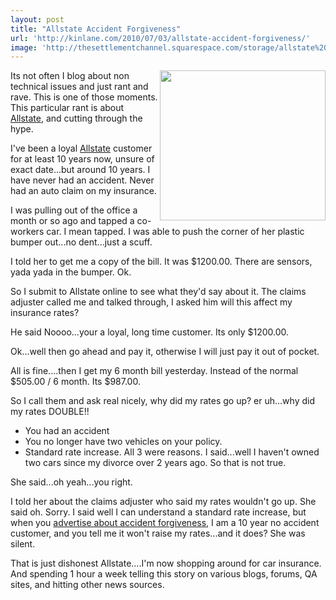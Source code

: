```yaml
---
layout: post
title: "Allstate Accident Forgiveness"
url: 'http://kinlane.com/2010/07/03/allstate-accident-forgiveness/'
image: 'http://thesettlementchannel.squarespace.com/storage/allstate%20logo.jpeg'
---
```


<img class="alignnone c1" title="Allstate Auto Insurance" src="http://thesettlementchannel.squarespace.com/storage/allstate%20logo.jpeg" alt="" width="265" height="240" align="right" />Its not often I blog about non technical issues and just rant and rave. This is one of those moments. This particular rant is about [Allstate][1], and cutting through the hype.

I've been a loyal [Allstate][1] customer for at least 10 years now, unsure of exact date...but around 10 years. I have never had an accident. Never had an auto claim on my insurance.

I was pulling out of the office a month or so ago and tapped a co-workers car. I mean tapped. I was able to push the corner of her plastic bumper out...no dent...just a scuff.

I told her to get me a copy of the bill. It was $1200.00. There are sensors, yada yada in the bumper. Ok.

So I submit to Allstate online to see what they'd say about it. The claims adjuster called me and talked through, I asked him will this affect my insurance rates?

He said Noooo...your a loyal, long time customer. Its only $1200.00.

Ok...well then go ahead and pay it, otherwise I will just pay it out of pocket.

All is fine....then I get my 6 month bill yesterday. Instead of the normal $505.00 / 6 month. Its $987.00.

So I call them and ask real nicely, why did my rates go up? er uh...why did my rates DOUBLE!!

  * You had an accident
  * You no longer have two vehicles on your policy.
  * Standard rate increase.
All 3 were reasons. I said...well I haven't owned two cars since my divorce over 2 years ago. So that is not true.

She said...oh yeah...you right.

I told her about the claims adjuster who said my rates wouldn't go up. She said oh. Sorry. I said well I can understand a standard rate increase, but when you [advertise about accident forgiveness][2], I am a 10 year no accident customer, and you tell me it won't raise my rates...and it does? She was silent.

That is just dishonest Allstate....I'm now shopping around for car insurance. And spending 1 hour a week telling this story on various blogs, forums, QA sites, and hitting other news sources.

   [1]: http://www.allstate.com
   [2]: http://www.allstate.com/auto-insurance/auto-insurance-features.aspx

